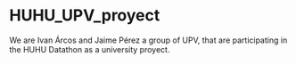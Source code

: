 # HUHU_UPV_proyect

We are Ivan Árcos and Jaime Pérez a group of UPV, that are participating in the HUHU Datathon as a university proyect.
